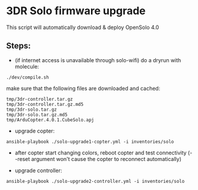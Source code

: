 # 3DR Solo firmware upgrade

This script will automatically download & deploy OpenSolo 4.0

## Steps:

- (if internet access is unavailable through solo-wifi) do a dryrun with molecule:

```
./dev/compile.sh
```

make sure that the following files are downloaded and cached:

```
tmp/3dr-controller.tar.gz
tmp/3dr-controller.tar.gz.md5
tmp/3dr-solo.tar.gz
tmp/3dr-solo.tar.gz.md5
tmp/ArduCopter.4.0.1.CubeSolo.apj
```

- upgrade copter:

```
ansible-playbook ./solo-upgrade1-copter.yml -i inventories/solo
```

- after copter start changing colors, reboot copter and test connectivity (--reset argument won't cause the copter to reconnect automatically)

- upgrade controller:

```
ansible-playbook ./solo-upgrade2-controller.yml -i inventories/solo
```
